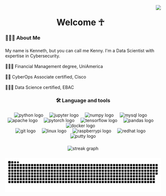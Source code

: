 <img align="right" height="72" src="https://media.giphy.com/media/v1.Y2lkPTc5MGI3NjExZXlzZ3JxYnNpeG1lcXE0eTBnc3NpdXE5MDM3bW5rb2UzMHFyN25jayZlcD12MV9pbnRlcm5hbF9naWZfYnlfaWQmY3Q9Zw/pbcDD97P5RYDm/giphy.gif" />

###

<h1 align="center">Welcome ☥ </h1>

###

<h3 align="left">👨🏾‍💻 About Me </h3>

###

<p align="left">My name is Kenneth, but you can call me Kenny. I'm a Data Scientist with expertise in Cybersecurity.<br><br>👨🏾‍🎓 Financial Management degree, UniAmerica<br><br>🕵🏾 CyberOps Associate certified, Cisco <br><br>👨🏾‍🔬 Data Science certified, EBAC</p>

###

<h3 align="center">🛠 Language and tools</h3>

###

<div align="center">
  <img src="https://cdn.jsdelivr.net/gh/devicons/devicon/icons/python/python-original.svg" height="36" alt="python logo"  />
  <img width="12" />
  <img src="https://cdn.jsdelivr.net/gh/devicons/devicon/icons/jupyter/jupyter-original.svg" height="36" alt="jupyter logo"  />
  <img width="12" />
  <img src="https://cdn.jsdelivr.net/gh/devicons/devicon/icons/numpy/numpy-original.svg" height="36" alt="numpy logo"  />
  <img width="12" />
  <img src="https://cdn.jsdelivr.net/gh/devicons/devicon/icons/mysql/mysql-original.svg" height="36" alt="mysql logo"  />
  <img width="12" />
  <img src="https://cdn.jsdelivr.net/gh/devicons/devicon/icons/apache/apache-original.svg" height="36" alt="apache logo"  />
  <img width="12" />
  <img src="https://cdn.jsdelivr.net/gh/devicons/devicon/icons/pytorch/pytorch-original.svg" height="36" alt="pytorch logo"  />
  <img width="12" />
  <img src="https://cdn.jsdelivr.net/gh/devicons/devicon/icons/tensorflow/tensorflow-original.svg" height="36" alt="tensorflow logo"  />
  <img width="12" />
  <img src="https://cdn.jsdelivr.net/gh/devicons/devicon/icons/pandas/pandas-original.svg" height="36" alt="pandas logo"  />
  <img width="12" />
  <img src="https://cdn.jsdelivr.net/gh/devicons/devicon/icons/docker/docker-original.svg" height="36" alt="docker logo"  />
  <img width="12" />
  <div align="center">
  <img src="https://cdn.jsdelivr.net/gh/devicons/devicon/icons/git/git-original.svg" height="36" alt="git logo"  />
  <img width="12" />
  <img src="https://cdn.jsdelivr.net/gh/devicons/devicon/icons/linux/linux-original.svg" height="36" alt="linux logo"  />
  <img width="12" />
  <img src="https://cdn.jsdelivr.net/gh/devicons/devicon/icons/raspberrypi/raspberrypi-original.svg" height="36" alt="raspberrypi logo"  />
  <img width="12" />
  <img src="https://cdn.jsdelivr.net/gh/devicons/devicon/icons/redhat/redhat-original.svg" height="36" alt="redhat logo"  />
  <img width="12" />
  <img src="https://cdn.jsdelivr.net/gh/devicons/devicon/icons/putty/putty-original.svg" height="36" alt="putty logo"  />
</div>

###

<div align="center">
  <img src="https://streak-stats.demolab.com?user=vicentee148&locale=en&mode=weekly&theme=midnight-purple&hide_border=false&border_radius=5&order=3" height="220" alt="streak graph"  />
</div>

###

<img src="https://raw.githubusercontent.com/vicentee148/vicentee148/output/snake.svg" alt="Snake animation" />

###
